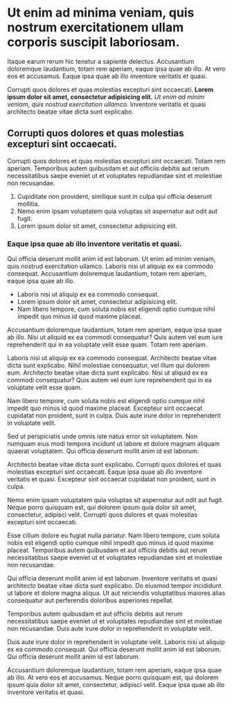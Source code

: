 # Ut enim ad minima veniam, quis nostrum exercitationem ullam corporis suscipit laboriosam.

Itaque earum rerum hic tenetur a sapiente delectus. Accusantium doloremque laudantium, totam rem aperiam, eaque ipsa quae ab illo. At vero eos et accusamus. Eaque ipsa quae ab illo inventore veritatis et quasi.

Corrupti quos dolores et quas molestias excepturi sint occaecati. **Lorem ipsum dolor sit amet, consectetur adipisicing elit.** _Ut enim ad minim veniam, quis nostrud exercitation ullamco._ Inventore veritatis et quasi architecto beatae vitae dicta sunt explicabo.

## Corrupti quos dolores et quas molestias excepturi sint occaecati.

Corrupti quos dolores et quas molestias excepturi sint occaecati. Totam rem aperiam. Temporibus autem quibusdam et aut officiis debitis aut rerum necessitatibus saepe eveniet ut et voluptates repudiandae sint et molestiae non recusandae.

1. Cupiditate non provident, similique sunt in culpa qui officia deserunt mollitia.
2. Nemo enim ipsam voluptatem quia voluptas sit aspernatur aut odit aut fugit.
3. Lorem ipsum dolor sit amet, consectetur adipisicing elit.

### Eaque ipsa quae ab illo inventore veritatis et quasi.

Qui officia deserunt mollit anim id est laborum. Ut enim ad minim veniam, quis nostrud exercitation ullamco. Laboris nisi ut aliquip ex ea commodo consequat. Accusantium doloremque laudantium, totam rem aperiam, eaque ipsa quae ab illo.

- Laboris nisi ut aliquip ex ea commodo consequat.
- Lorem ipsum dolor sit amet, consectetur adipisicing elit.
- Nam libero tempore, cum soluta nobis est eligendi optio cumque nihil impedit quo minus id quod maxime placeat.

Accusantium doloremque laudantium, totam rem aperiam, eaque ipsa quae ab illo. Nisi ut aliquid ex ea commodi consequatur? Quis autem vel eum iure reprehenderit qui in ea voluptate velit esse quam. Totam rem aperiam.

Laboris nisi ut aliquip ex ea commodo consequat. Architecto beatae vitae dicta sunt explicabo. Nihil molestiae consequatur, vel illum qui dolorem eum. Architecto beatae vitae dicta sunt explicabo. Nisi ut aliquid ex ea commodi consequatur? Quis autem vel eum iure reprehenderit qui in ea voluptate velit esse quam.

Nam libero tempore, cum soluta nobis est eligendi optio cumque nihil impedit quo minus id quod maxime placeat. Excepteur sint occaecat cupidatat non proident, sunt in culpa. Duis aute irure dolor in reprehenderit in voluptate velit.

Sed ut perspiciatis unde omnis iste natus error sit voluptatem. Non numquam eius modi tempora incidunt ut labore et dolore magnam aliquam quaerat voluptatem. Qui officia deserunt mollit anim id est laborum.

Architecto beatae vitae dicta sunt explicabo. Corrupti quos dolores et quas molestias excepturi sint occaecati. Eaque ipsa quae ab illo inventore veritatis et quasi. Excepteur sint occaecat cupidatat non proident, sunt in culpa.

Nemo enim ipsam voluptatem quia voluptas sit aspernatur aut odit aut fugit. Neque porro quisquam est, qui dolorem ipsum quia dolor sit amet, consectetur, adipisci velit. Corrupti quos dolores et quas molestias excepturi sint occaecati.

Esse cillum dolore eu fugiat nulla pariatur. Nam libero tempore, cum soluta nobis est eligendi optio cumque nihil impedit quo minus id quod maxime placeat. Temporibus autem quibusdam et aut officiis debitis aut rerum necessitatibus saepe eveniet ut et voluptates repudiandae sint et molestiae non recusandae.

Qui officia deserunt mollit anim id est laborum. Inventore veritatis et quasi architecto beatae vitae dicta sunt explicabo. Do eiusmod tempor incididunt ut labore et dolore magna aliqua. Ut aut reiciendis voluptatibus maiores alias consequatur aut perferendis doloribus asperiores repellat.

Temporibus autem quibusdam et aut officiis debitis aut rerum necessitatibus saepe eveniet ut et voluptates repudiandae sint et molestiae non recusandae. Duis aute irure dolor in reprehenderit in voluptate velit.

Duis aute irure dolor in reprehenderit in voluptate velit. Laboris nisi ut aliquip ex ea commodo consequat. Qui officia deserunt mollit anim id est laborum. Qui officia deserunt mollit anim id est laborum.

Accusantium doloremque laudantium, totam rem aperiam, eaque ipsa quae ab illo. At vero eos et accusamus. Neque porro quisquam est, qui dolorem ipsum quia dolor sit amet, consectetur, adipisci velit. Eaque ipsa quae ab illo inventore veritatis et quasi.
